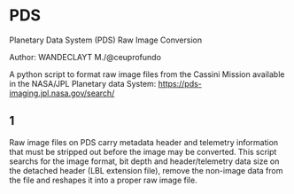 # PDS
Planetary Data System (PDS) Raw Image Conversion

Author: WANDECLAYT M./@ceuprofundo

A python script to format raw image files from the Cassini Mission
available in the NASA/JPL Planetary data System:
https://pds-imaging.jpl.nasa.gov/search/

## 1
Raw image files on PDS carry metadata header and telemetry information that
must be stripped out before the image may be converted.
This script searchs for the image format, bit depth and header/telemetry data
size on the detached header (LBL extension file), remove the non-image data
from the file and reshapes it into a proper raw image file.
